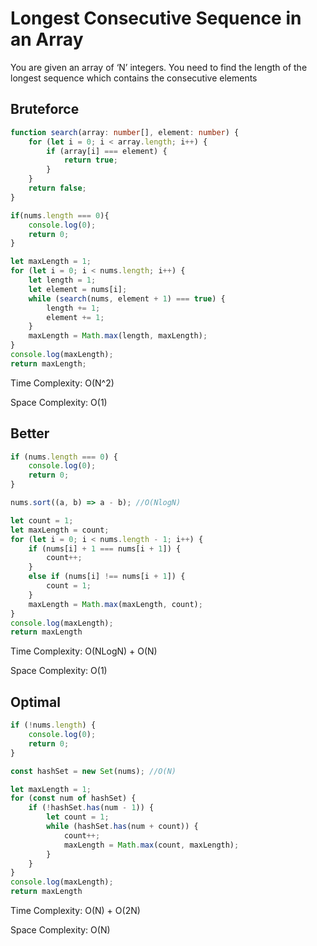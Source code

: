 # Longest Consecutive Sequence in an Array
You are given an array of ‘N’ integers. You need to find the length of the longest sequence which contains the consecutive elements
## Bruteforce
```ts
function search(array: number[], element: number) {
    for (let i = 0; i < array.length; i++) {
        if (array[i] === element) {
            return true;
        }
    }
    return false;
}

if(nums.length === 0){
    console.log(0);
    return 0;
}

let maxLength = 1;
for (let i = 0; i < nums.length; i++) {
    let length = 1;
    let element = nums[i];
    while (search(nums, element + 1) === true) {
        length += 1;
        element += 1;
    }
    maxLength = Math.max(length, maxLength);
}
console.log(maxLength);
return maxLength;
```
Time Complexity:  O(N^2)

Space Complexity:  O(1)

## Better
```ts
if (nums.length === 0) {
    console.log(0);
    return 0;
}

nums.sort((a, b) => a - b); //O(NlogN)

let count = 1;
let maxLength = count;
for (let i = 0; i < nums.length - 1; i++) {
    if (nums[i] + 1 === nums[i + 1]) {
        count++;
    }
    else if (nums[i] !== nums[i + 1]) {
        count = 1;
    }
    maxLength = Math.max(maxLength, count);
}
console.log(maxLength);
return maxLength
```
Time Complexity:  O(NLogN) + O(N)

Space Complexity:  O(1)

## Optimal
```ts
if (!nums.length) {
    console.log(0);
    return 0;
}

const hashSet = new Set(nums); //O(N)

let maxLength = 1;
for (const num of hashSet) {
    if (!hashSet.has(num - 1)) {
        let count = 1;
        while (hashSet.has(num + count)) {
            count++;
            maxLength = Math.max(count, maxLength);
        }
    }
}
console.log(maxLength);
return maxLength
```
Time Complexity:  O(N) + O(2N)

Space Complexity:  O(N)
